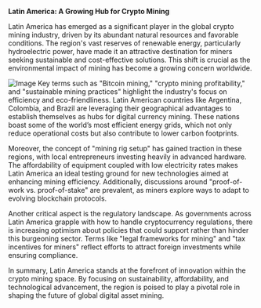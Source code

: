 **Latin America: A Growing Hub for Crypto Mining**

Latin America has emerged as a significant player in the global crypto mining industry, driven by its abundant natural resources and favorable conditions. The region's vast reserves of renewable energy, particularly hydroelectric power, have made it an attractive destination for miners seeking sustainable and cost-effective solutions. This shift is crucial as the environmental impact of mining has become a growing concern worldwide.


![Image](https://github.com/user-attachments/assets/31692037-0104-4703-abd1-696b6a7dd41b)
Key terms such as "Bitcoin mining," "crypto mining profitability," and "sustainable mining practices" highlight the industry's focus on efficiency and eco-friendliness. Latin American countries like Argentina, Colombia, and Brazil are leveraging their geographical advantages to establish themselves as hubs for digital currency mining. These nations boast some of the world’s most efficient energy grids, which not only reduce operational costs but also contribute to lower carbon footprints.

Moreover, the concept of "mining rig setup" has gained traction in these regions, with local entrepreneurs investing heavily in advanced hardware. The affordability of equipment coupled with low electricity rates makes Latin America an ideal testing ground for new technologies aimed at enhancing mining efficiency. Additionally, discussions around "proof-of-work vs. proof-of-stake" are prevalent, as miners explore ways to adapt to evolving blockchain protocols.

Another critical aspect is the regulatory landscape. As governments across Latin America grapple with how to handle cryptocurrency regulations, there is increasing optimism about policies that could support rather than hinder this burgeoning sector. Terms like "legal frameworks for mining" and "tax incentives for miners" reflect efforts to attract foreign investments while ensuring compliance.

In summary, Latin America stands at the forefront of innovation within the crypto mining space. By focusing on sustainability, affordability, and technological advancement, the region is poised to play a pivotal role in shaping the future of global digital asset mining.